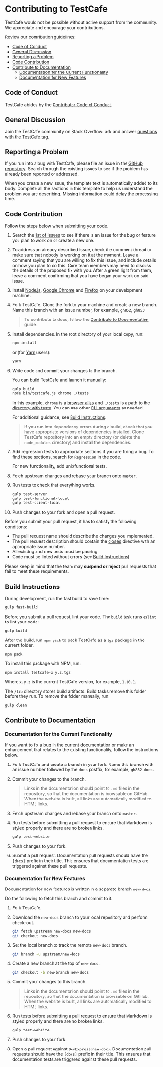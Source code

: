 # Contributing to TestCafe

TestCafe would not be possible without active support from the community. We appreciate and encourage your contributions.

Review our contribution guidelines:

* [Code of Conduct](#code-of-conduct)
* [General Discussion](#general-discussion)
* [Reporting a Problem](#reporting-a-problem)
* [Code Contribution](#code-contribution)
* [Contribute to Documentation](#contribute-to-documentation)
  * [Documentation for the Current Functionality](#documentation-for-the-current-functionality)
  * [Documentation for New Features](#documentation-for-new-features)

## Code of Conduct

TestCafe abides by the [Contributor Code of Conduct](CODE_OF_CONDUCT.md).

## General Discussion

Join the TestCafe community on Stack Overflow: ask and answer [questions with the TestCafe tag](https://stackoverflow.com/questions/tagged/testcafe).

## Reporting a Problem

If you run into a bug with TestCafe, please file an issue in the [GitHub repository](https://github.com/DevExpress/testcafe/issues).
Search through the existing issues to see if the problem has already been reported or addressed.

When you create a new issue, the template text is automatically added to its body. Complete all the sections in this template to help us understand the problem you are describing. Missing information could delay the processing time.

## Code Contribution

Follow the steps below when submitting your code.

1. Search the [list of issues](https://github.com/DevExpress/testcafe/issues) to see if there is an issue for the bug or feature you plan to work on or create a new one.

2. To address an already described issue, check the comment thread to make sure that nobody is working on it at the moment. Leave a comment saying that you are willing to fix this issue, and include details on how you plan to do this. Core team members may need to discuss the details of the proposed fix with you. After a green light from them,
leave a comment confirming that you have began your work on said issue.

3. Install [Node.js](https://nodejs.org/en/), [Google Chrome](https://www.google.com/chrome/) and [Firefox](https://www.mozilla.org/en-US/firefox/new/) on your development machine.

4. Fork TestCafe. Clone the fork to your machine and create a new branch. Name this branch with an issue number, for example, `gh852`, `gh853`.

    > To contribute to docs, follow the [Contribute to Documentation](#contribute-to-documentation) guide.

5. Install dependencies. In the root directory of your local copy, run:

    ```sh
    npm install
    ```

    or (for [Yarn](https://yarnpkg.com/) users):

    ```sh
    yarn
    ```

6. Write code and commit your changes to the branch.

    You can build TestCafe and launch it manually:

    ```sh
    gulp build
    node bin/testcafe.js chrome ./tests
    ```

    In this example, `chrome` is a [browser alias](./docs/articles/documentation/reference/command-line-interface.md#browser-list) and `./tests` is a path to the [directory with tests](./docs/articles/documentation/reference/command-line-interface.md#file-pathglob-pattern). You can use other [CLI arguments](./docs/articles/documentation/reference/command-line-interface.md) as needed.

    For additional guidance, see [Build Instructions](#build-instructions).

    > If you run into dependency errors during a build, check that you have appropriate versions of dependencies installed. Clone TestCafe repository into an empty directory (or delete the `node_modules` directory) and install the dependencies.

7. Add regression tests to appropriate sections if you are fixing a bug. To find these sections, search for `Regression` in the code.

    For new functionality, add unit/functional tests.

8. Fetch upstream changes and rebase your branch onto `master`.

9. Run tests to check that everything works.

    ```sh
    gulp test-server
    gulp test-functional-local
    gulp test-client-local
    ```

10. Push changes to your fork and open a pull request.

Before you submit your pull request, it has to satisfy the following conditions:

* The pull request name should describe the changes you implemented.
* The pull request description should contain the [closes](https://github.com/blog/1506-closing-issues-via-pull-requests) directive with an appropriate issue number.
* All existing and new tests must be passing
* Code must be linted without errors (see [Build Instructions](#build-instructions))

Please keep in mind that the team may **suspend or reject** pull requests that fail to meet these requirements.

## Build Instructions

During development, run the fast build to save time:

```sh
gulp fast-build
```

Before you submit a pull request, lint your code. The `build` task runs `eslint` to lint your code:

```sh
gulp build
```

After the build, run `npm pack` to pack TestCafe as a `tgz` package in the current folder.

```sh
npm pack
```

To install this package with NPM, run:

```sh
npm install testcafe-x.y.z.tgz
```

Where `x.y.z` is the current TestCafe version, for example, `1.10.1`.

The `/lib` directory stores build artifacts. Build tasks remove this folder before they run. To remove the folder manually, run:

```sh
gulp clean
```

## Contribute to Documentation

### Documentation for the Current Functionality

If you want to fix a bug in the current documentation or make an enhancement that relates to the existing functionality, follow the instructions below.

1. Fork TestCafe and create a branch in your fork. Name this branch with an issue number followed by the `docs` postfix, for example, `gh852-docs`.

2. Commit your changes to the branch.

    > Links in the documentation should point to `.md` files in the repository, so that the documentation is browsable on GitHub. When the website is built, all links are automatically modified to HTML links.

3. Fetch upstream changes and rebase your branch onto `master`.

4. Run tests before submitting a pull request to ensure that Markdown is styled properly and there are no broken links.

    ```sh
    gulp test-website
    ```

5. Push changes to your fork.

6. Submit a pull request. Documentation pull requests should have the `[docs]` prefix in their title. This ensures that documentation tests are triggered against these pull requests.

### Documentation for New Features

Documentation for new features is written in a separate branch `new-docs`.

Do the following to fetch this branch and commit to it.

1. Fork TestCafe.

2. Download the `new-docs` branch to your local repository and perform check-out.

    ```sh
    git fetch upstream new-docs:new-docs
    git checkout new-docs
    ```

3. Set the local branch to track the remote `new-docs` branch.

    ```sh
    git branch -u upstream/new-docs
    ```

4. Create a new branch at the top of `new-docs`.

    ```sh
    git checkout -b new-branch new-docs
    ```

5. Commit your changes to this branch.

    > Links in the documentation should point to `.md` files in the repository, so that the documentation is browsable on GitHub. When the website is built, all links are automatically modified to HTML links.

6. Run tests before submitting a pull request to ensure that Markdown is styled properly and there are no broken links.

    ```sh
    gulp test-website
    ```

7. Push changes to your fork.

8. Open a pull request against `DevExpress:new-docs`. Documentation pull requests should have the `[docs]` prefix in their title. This ensures that documentation tests are triggered against these pull requests.
